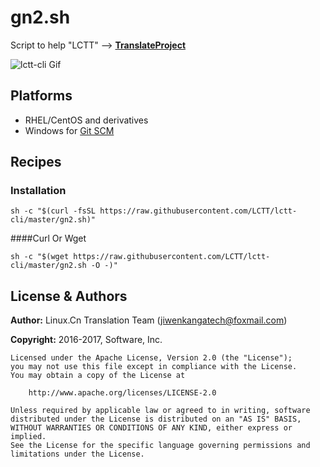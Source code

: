 # gn2.sh

Script to help "LCTT" -->  **[TranslateProject](https://github.com/LCTT/TranslateProject)**

![lctt-cli Gif](https://raw.githubusercontent.com/LCTT/lctt-cli/master/others/images/lctt-cli.gif)

## Platforms

- RHEL/CentOS and derivatives
- Windows for [Git SCM](https://git-for-windows.github.io/)

## Recipes
### Installation

```
sh -c "$(curl -fsSL https://raw.githubusercontent.com/LCTT/lctt-cli/master/gn2.sh)"
```
####Curl Or Wget
```
sh -c "$(wget https://raw.githubusercontent.com/LCTT/lctt-cli/master/gn2.sh -O -)"
```

## License & Authors

**Author:** Linux.Cn Translation Team ([jiwenkangatech@foxmail.com](mailto:jiwenkangatech@foxmail.com))

**Copyright:** 2016-2017,  Software, Inc.

```
Licensed under the Apache License, Version 2.0 (the "License");
you may not use this file except in compliance with the License.
You may obtain a copy of the License at

    http://www.apache.org/licenses/LICENSE-2.0 

Unless required by applicable law or agreed to in writing, software
distributed under the License is distributed on an "AS IS" BASIS,
WITHOUT WARRANTIES OR CONDITIONS OF ANY KIND, either express or implied.
See the License for the specific language governing permissions and
limitations under the License.
```
